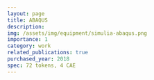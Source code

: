 ```yaml
---
layout: page
title: ABAQUS
description:
img: /assets/img/equipment/simulia-abaqus.png
importance: 1
category: work
related_publications: true
purchased_year: 2018
spec: 72 tokens, 4 CAE
---
```

